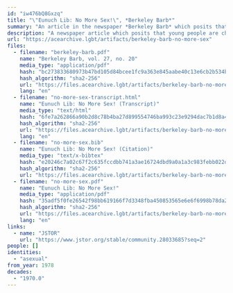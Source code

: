 ```yaml
---
id: "iw476bQ8Gxzq"
title: "\"Eunuch Lib: No More Sex!\", *Berkeley Barb*"
summary: "An article in the newspaper *Berkeley Barb* which posits that young people are choosing to be asexual"
description: "A newspaper article which posits that young people are choosing to be asexual and join the \"chastity underground\""
url: "https://acearchive.lgbt/artifacts/berkeley-barb-no-more-sex"
files:
  - filename: "berkeley-barb.pdf"
    name: "Berkeley Barb, vol. 27, no. 20"
    media_type: "application/pdf"
    hash: "bc273833680973b47bd105d84bcee1fc9a363e845aabe40c13e6cb2b534b50f3"
    hash_algorithm: "sha2-256"
    url: "https://files.acearchive.lgbt/artifacts/berkeley-barb-no-more-sex/berkeley-barb.pdf"
    lang: "en"
  - filename: "no-more-sex-transcript.html"
    name: "Eunuch Lib: No More Sex! (Transcript)"
    media_type: "text/html"
    hash: "6fe7a262866a90b2d8c78b4ba27d899554746ba993c23e9294dac7b1d8a4501a"
    hash_algorithm: "sha2-256"
    url: "https://files.acearchive.lgbt/artifacts/berkeley-barb-no-more-sex/no-more-sex-transcript.html"
    lang: "en"
  - filename: "no-more-sex.bib"
    name: "Eunuch Lib: No More Sex! (Citation)"
    media_type: "text/x-bibtex"
    hash: "e20246c7a02c67f2c635fccdbb741a3ae16724dbd9a0a1a3c983febb022d6132"
    hash_algorithm: "sha2-256"
    url: "https://files.acearchive.lgbt/artifacts/berkeley-barb-no-more-sex/no-more-sex.bib"
  - filename: "no-more-sex.pdf"
    name: "Eunuch Lib: No More Sex!"
    media_type: "application/pdf"
    hash: "35adf5f0fe26542f98bb619166f7d3348fba450853565e6e6f6998b78da26414"
    hash_algorithm: "sha2-256"
    url: "https://files.acearchive.lgbt/artifacts/berkeley-barb-no-more-sex/no-more-sex.pdf"
    lang: "en"
links:
  - name: "JSTOR"
    url: "https://www.jstor.org/stable/community.28033685?seq=2"
people: []
identities:
  - "asexual"
from_year: 1978
decades:
  - "1970.0"
---
```

